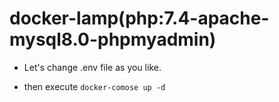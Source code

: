 # docker-lamp(php:7.4-apache-mysql8.0-phpmyadmin)

- Let's change .env file as you like.

- then execute `docker-comose up -d`
